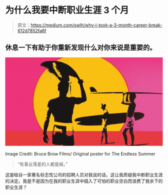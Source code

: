 # 为什么我要中断职业生涯 3 个月

> 原文：<https://medium.com/swlh/why-i-took-a-3-month-career-break-612d7852fa6f>

## 休息一下有助于你重新发现什么对你来说是重要的。

![](img/02689ff71a0959a2e79b6b80317deb0d.png)

Image Credit: Bruce Brow Films/ Original poster for The Endless Summer

> “有事业落差的人都是屎。”

这是硅谷一家著名标志性公司的招聘人员对我说的话。这让我质疑我中断职业生涯的决定。我是不是因为在我的职业生涯中插入了可怕的职业空白而浪费了我余下的职业生涯？